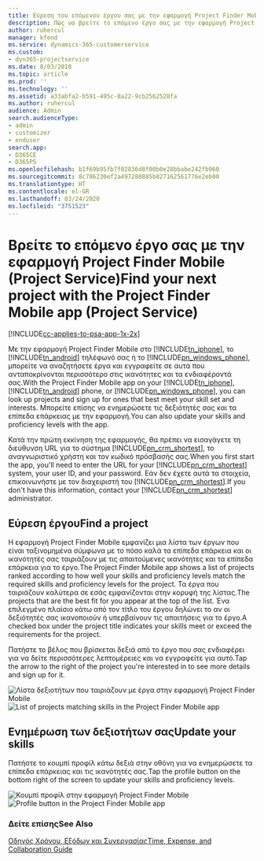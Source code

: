 ```yaml
---
title: Εύρεση του επόμενου έργου σας με την εφαρμογή Project Finder Mobile
description: Πώς να βρείτε το επόμενο έργο σας με την εφαρμογή Project Finder Mobile για το Project Service
author: ruhercul
manager: kfend
ms.service: dynamics-365-customerservice
ms.custom:
- dyn365-projectservice
ms.date: 8/03/2018
ms.topic: article
ms.prod: ''
ms.technology: ''
ms.assetid: a33abfa2-b591-495c-8a22-9cb2562528fa
ms.author: ruhercul
audience: Admin
search.audienceType:
- admin
- customizer
- enduser
search.app:
- D365CE
- D365PS
ms.openlocfilehash: b1f69b95fb7f02836d8f00b0e28bbabe242fb960
ms.sourcegitcommit: 8c786230ef2a497280885b827162561776e2eb00
ms.translationtype: HT
ms.contentlocale: el-GR
ms.lasthandoff: 03/24/2020
ms.locfileid: "3751523"
---
```

# <a name="find-your-next-project-with-the-project-finder-mobile-app-project-service"></a><span data-ttu-id="6a88a-103">Βρείτε το επόμενο έργο σας με την εφαρμογή Project Finder Mobile (Project Service)</span><span class="sxs-lookup"><span data-stu-id="6a88a-103">Find your next project with the Project Finder Mobile app (Project Service)</span></span>

[!INCLUDE[cc-applies-to-psa-app-1x-2x](../includes/cc-applies-to-psa-app-1x-2x.md)]

<span data-ttu-id="6a88a-104">Με την εφαρμογή Project Finder Mobile στο [!INCLUDE[tn_iphone](../includes/tn-iphone.md)], το [!INCLUDE[tn_android](../includes/tn-android.md)] τηλέφωνό σας ή το [!INCLUDE[pn_windows_phone](../includes/pn-windows-phone.md)], μπορείτε να αναζητήσετε έργα και εγγραφείτε σε αυτά που ανταποκρίνονται περισσότερο στις ικανότητες και τα ενδιαφέροντά σας.</span><span class="sxs-lookup"><span data-stu-id="6a88a-104">With the Project Finder Mobile app on your [!INCLUDE[tn_iphone](../includes/tn-iphone.md)], [!INCLUDE[tn_android](../includes/tn-android.md)] phone, or [!INCLUDE[pn_windows_phone](../includes/pn-windows-phone.md)], you can look up projects and sign up for ones that best meet your skill set and interests.</span></span> <span data-ttu-id="6a88a-105">Μπορείτε επίσης να ενημερώσετε τις δεξιότητές σας και τα επίπεδα επάρκειας με την εφαρμογή.</span><span class="sxs-lookup"><span data-stu-id="6a88a-105">You can also update your skills and proficiency levels with the app.</span></span>  
  
 <span data-ttu-id="6a88a-106">Κατά την πρώτη εκκίνηση της εφαρμογής, θα πρέπει να εισαγάγετε τη διεύθυνση URL για το σύστημα [!INCLUDE[pn_crm_shortest](../includes/pn-crm-shortest.md)], το αναγνωριστικό χρήστη και τον κωδικό πρόσβασής σας.</span><span class="sxs-lookup"><span data-stu-id="6a88a-106">When you first start the app, you'll need to enter the URL for your [!INCLUDE[pn_crm_shortest](../includes/pn-crm-shortest.md)] system, your user ID, and your password.</span></span> <span data-ttu-id="6a88a-107">Εάν δεν έχετε αυτά τα στοιχεία, επικοινωνήστε με τον διαχειριστή του [!INCLUDE[pn_crm_shortest](../includes/pn-crm-shortest.md)].</span><span class="sxs-lookup"><span data-stu-id="6a88a-107">If you don't have this information,  contact your [!INCLUDE[pn_crm_shortest](../includes/pn-crm-shortest.md)] administrator.</span></span>  
  
## <a name="find-a-project"></a><span data-ttu-id="6a88a-108">Εύρεση έργου</span><span class="sxs-lookup"><span data-stu-id="6a88a-108">Find a project</span></span>  
 <span data-ttu-id="6a88a-109">Η εφαρμογή Project Finder Mobile εμφανίζει μια λίστα των έργων που είναι ταξινομημένα σύμφωνα με το πόσο καλά τα επίπεδα επάρκεια και οι ικανότητές σας ταιριάζουν με τις απαιτούμενες ικανότητες και τα επίπεδα επάρκεια για το έργο.</span><span class="sxs-lookup"><span data-stu-id="6a88a-109">The Project Finder Mobile app shows a list of projects ranked according to how well your skills and proficiency levels match the required skills and proficiency levels for the project.</span></span> <span data-ttu-id="6a88a-110">Τα έργα που ταιριάζουν καλύτερα σε εσάς εμφανίζονται στην κορυφή της λίστας.</span><span class="sxs-lookup"><span data-stu-id="6a88a-110">The projects that are the best fit for you appear at the top of the list.</span></span> <span data-ttu-id="6a88a-111">Ένα επιλεγμένο πλαίσιο κάτω από τον τίτλο του έργου δηλώνει το αν οι δεξιότητές σας ικανοποιούν ή υπερβαίνουν τις απαιτήσεις για το έργο.</span><span class="sxs-lookup"><span data-stu-id="6a88a-111">A checked box under the project title indicates your skills meet or exceed the requirements for the project.</span></span>  
  
 <span data-ttu-id="6a88a-112">Πατήστε το βέλος που βρίσκεται δεξιά από το έργο που σας ενδιαφέρει για να δείτε περισσότερες λεπτομέρειες και να εγγραφείτε για αυτό.</span><span class="sxs-lookup"><span data-stu-id="6a88a-112">Tap the arrow to the right of the project you're interested in to see more details and sign up for it.</span></span>  
  
 <span data-ttu-id="6a88a-113">![Λίστα δεξιοτήτων που ταιριάζουν με έργα στην εφαρμογή Project Finder Mobile](../project-service/media/project-service-project-finder-list.png "Λίστα δεξιοτήτων που ταιριάζουν με έργα στην εφαρμογή Project Finder Mobile")</span><span class="sxs-lookup"><span data-stu-id="6a88a-113">![List of projects matching skills in the Project Finder Mobile app](../project-service/media/project-service-project-finder-list.png "List of projects matching skills in the Project Finder Mobile app")</span></span>  
  
## <a name="update-your-skills"></a><span data-ttu-id="6a88a-114">Ενημέρωση των δεξιοτήτων σας</span><span class="sxs-lookup"><span data-stu-id="6a88a-114">Update your skills</span></span>  
 <span data-ttu-id="6a88a-115">Πατήστε το κουμπί προφίλ κάτω δεξιά στην οθόνη για να ενημερώσετε τα επίπεδα επάρκειας και τις ικανότητές σας.</span><span class="sxs-lookup"><span data-stu-id="6a88a-115">Tap the profile button on the bottom right of the screen to update your skills and proficiency levels.</span></span>  
  
 <span data-ttu-id="6a88a-116">![Κουμπί προφίλ στην εφαρμογή Project Finder Mobile](../project-service/media/project-service-project-finder-profile.png "Κουμπί προφίλ στην εφαρμογή Project Finder Mobile")</span><span class="sxs-lookup"><span data-stu-id="6a88a-116">![Profile button in the Project Finder Mobile app](../project-service/media/project-service-project-finder-profile.png "Profile button in the Project Finder Mobile app")</span></span>  
  
### <a name="see-also"></a><span data-ttu-id="6a88a-117">Δείτε επίσης</span><span class="sxs-lookup"><span data-stu-id="6a88a-117">See Also</span></span>  
 [<span data-ttu-id="6a88a-118">Οδηγός Χρόνου, Εξόδων και Συνεργασίας</span><span class="sxs-lookup"><span data-stu-id="6a88a-118">Time, Expense, and Collaboration Guide</span></span>](../project-service/time-expense-collaboration-guide.md)
